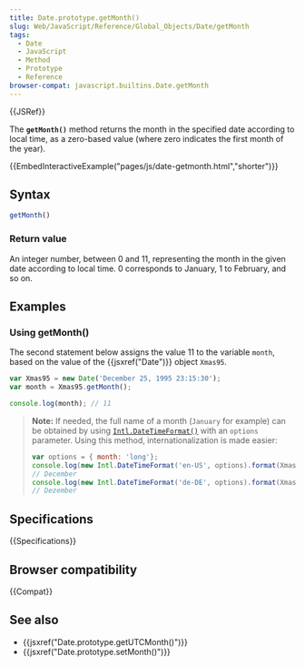 ```yaml
---
title: Date.prototype.getMonth()
slug: Web/JavaScript/Reference/Global_Objects/Date/getMonth
tags:
  - Date
  - JavaScript
  - Method
  - Prototype
  - Reference
browser-compat: javascript.builtins.Date.getMonth
---
```

{{JSRef}}

The **`getMonth()`** method returns the month in the specified date according to
local time, as a zero-based value (where zero indicates the first month of the
year).

{{EmbedInteractiveExample("pages/js/date-getmonth.html","shorter")}}

## Syntax

```js
getMonth()
```

### Return value

An integer number, between 0 and 11, representing the month in the given date
according to local time. 0 corresponds to January, 1 to February, and so on.

## Examples

### Using getMonth()

The second statement below assigns the value 11 to the variable `month`, based
on the value of the {{jsxref("Date")}} object `Xmas95`.

```js
var Xmas95 = new Date('December 25, 1995 23:15:30');
var month = Xmas95.getMonth();

console.log(month); // 11
```

> **Note:** If needed, the full name of a month (`January` for example) can be
> obtained by using
> [`Intl.DateTimeFormat()`](/en-US/docs/Web/JavaScript/Reference/Global_Objects/DateTimeFormat#Using_options)
> with an `options` parameter. Using this method, internationalization is made
> easier:
>
> ```js
> var options = { month: 'long'};
> console.log(new Intl.DateTimeFormat('en-US', options).format(Xmas95));
> // December
> console.log(new Intl.DateTimeFormat('de-DE', options).format(Xmas95));
> // Dezember
> ```

## Specifications

{{Specifications}}

## Browser compatibility

{{Compat}}

## See also

- {{jsxref("Date.prototype.getUTCMonth()")}}
- {{jsxref("Date.prototype.setMonth()")}}
